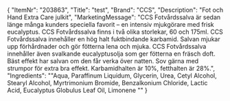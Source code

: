 {
  "ItemNr": "203863",
  "Title": "test",
  "Brand": "CCS",
  "Description": "Fot och Hand Extra Care  julkit",
  "MarketingMessage": "CCS Fotvårdssalva är sedan länge många kunders speciella favorit – en intensiv mjukgörare med frisk eucalyptus. CCS Fotvårdssalva finns i två olika storlekar, 60 och 175ml. CCS Fotvårdssalva innehåller en hög halt fuktbindande karbamid. Salvan mjukar upp förhårdnader och gör fötterna lena och mjuka. CCS Fotvårdssalva innehåller även svalkande eucalyptusolja som ger fötterna en fräsch doft. Bäst effekt har salvan om den får verka över natten. Sov gärna med strumpor för extra bra effekt. Karbamidhalten är 10%, fetthalten är 28%.",
  "Ingredients": "\"Aqua, Paraffinum Liquidum, Glycerin, Urea, Cetyl Alcohol, Stearyl Alcohol, Myrtrimonium Bromide, Benzalkonium Chloride, Lactic Acid, Eucalyptus Globulus Leaf Oil, Limonene   \""
}